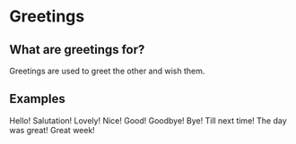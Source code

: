 # Greetings

## What are greetings for?

Greetings are used to greet the other and wish them.

## Examples 

Hello!
Salutation!
Lovely!
Nice!
Good!
Goodbye!
Bye!
Till next time!
The day was great!
Great week!
